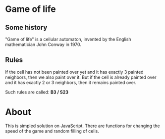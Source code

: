 # Game of life

## Some history
"Game of life" is a cellular automaton, invented by the English mathematician John Conway in 1970.

## Rules
If the cell has not been painted over yet and it has exactly 3 painted neighbors, then we also paint over it. But if the cell is already painted over and it has exactly 2 or 3 neighbors, then it remains painted over.

Such rules are called: **B3 / S23**

# About

This is simpled solution on JavaScript. There are functions for changing the speed of the game and random filling of cells.

